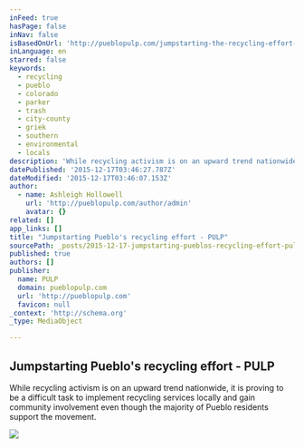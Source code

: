 ```yaml
---
inFeed: true
hasPage: false
inNav: false
isBasedOnUrl: 'http://pueblopulp.com/jumpstarting-the-recycling-effort-pueblo'
inLanguage: en
starred: false
keywords:
  - recycling
  - pueblo
  - colorado
  - parker
  - trash
  - city-county
  - griek
  - southern
  - environmental
  - locals
description: 'While recycling activism is on an upward trend nationwide, it is proving to be a difficult task to implement recycling services locally and gain community involvement even though the majority of Pueblo residents support the movement.'
datePublished: '2015-12-17T03:46:27.787Z'
dateModified: '2015-12-17T03:46:07.153Z'
author:
  - name: Ashleigh Hollowell
    url: 'http://pueblopulp.com/author/admin'
    avatar: {}
related: []
app_links: []
title: "Jumpstarting Pueblo's recycling effort - PULP"
sourcePath: _posts/2015-12-17-jumpstarting-pueblos-recycling-effort-pulp.md
published: true
authors: []
publisher:
  name: PULP
  domain: pueblopulp.com
  url: 'http://pueblopulp.com'
  favicon: null
_context: 'http://schema.org'
_type: MediaObject

---
```

<article style=""><h1>Jumpstarting Pueblo's recycling effort - PULP</h1><p>While recycling activism is on an upward trend nationwide, it is proving to be a difficult task to implement recycling services locally and gain community involvement even though the majority of Pueblo residents support the movement.</p><img src="https://s3-us-west-2.amazonaws.com/the-grid-img/p/7059320b3ea1d8ec3bc9dc88913de39a439390bf.jpg" /></article>